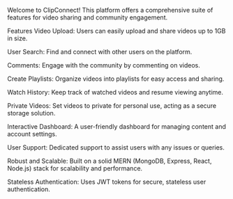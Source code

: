 Welcome to ClipConnect! This platform offers a comprehensive suite of features for video sharing and community engagement.

Features
Video Upload: Users can easily upload and share videos up to 1GB in size.


User Search: Find and connect with other users on the platform.


Comments: Engage with the community by commenting on videos.


Create Playlists: Organize videos into playlists for easy access and sharing.


Watch History: Keep track of watched videos and resume viewing anytime.


Private Videos: Set videos to private for personal use, acting as a secure storage solution.


Interactive Dashboard: A user-friendly dashboard for managing content and account settings.


User Support: Dedicated support to assist users with any issues or queries.


Robust and Scalable: Built on a solid MERN (MongoDB, Express, React, Node.js) stack for scalability and performance.


Stateless Authentication: Uses JWT tokens for secure, stateless user authentication.
